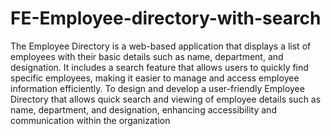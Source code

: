 # FE-Employee-directory-with-search
The Employee Directory is a web-based application that displays a list of employees with their basic details such as name, department, and designation. It includes a search feature that allows users to quickly find specific employees, making it easier to manage and access employee information efficiently.
To design and develop a user-friendly Employee Directory that allows quick search and viewing of employee details such as name, department, and designation, enhancing accessibility and communication within the organization
